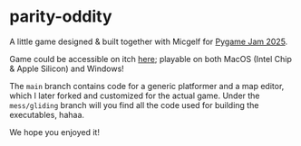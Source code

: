 # parity-oddity

A little game designed & built together with Micgelf 
for [Pygame Jam 2025](https://itch.io/jam/pygame-jam-2025).

Game could be accessible on itch [here]([https://bepsi-shiki.itch.io/parity-oddity](https://hyikkup-shiki.itch.io/parity-oddity));
playable on both MacOS (Intel Chip & Apple Silicon) and Windows!

The `main` branch contains code for a generic platformer and a 
map editor, which I later forked and customized for the actual game. 
Under the `mess/gliding` branch will you find all the code used for 
building the executables, hahaa.

We hope you enjoyed it!

